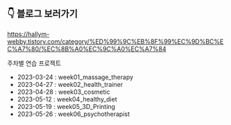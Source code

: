 ## 👇 블로그 보러가기

https://hallym-webby.tistory.com/category/%ED%99%9C%EB%8F%99%EC%9D%BC%EC%A7%80/%EC%8B%A0%EC%9C%A0%EC%A7%84

주차별 연습 프로젝트

- 2023-03-24 : week01_massage_therapy
- 2023-04-27 : week02_health_trainer
- 2023-04-28 : week03_cosmetic
- 2023-05-12 : week04_healthy_diet
- 2023-05-19 : week05_3D_Printing
- 2023-05-26 : week06_psychotherapist
